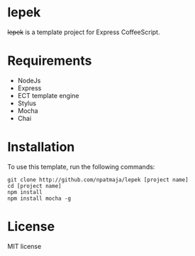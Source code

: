# lepek

~~lepek~~ is a template project for Express CoffeeScript.

# Requirements

* NodeJs
* Express
* ECT template engine
* Stylus
* Mocha
* Chai

# Installation
To use this template, run the following commands:
```
git clone http://github.com/npatmaja/lepek [project name]
cd [project name]
npm install
npm install mocha -g
```

# License
MIT license